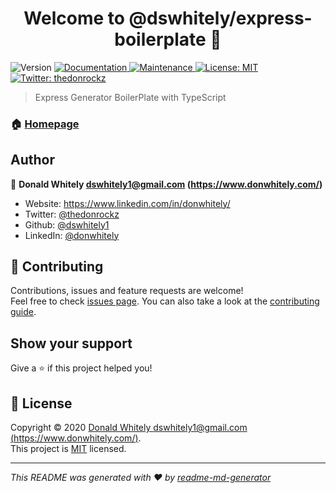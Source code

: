 <h1 align="center">Welcome to @dswhitely/express-boilerplate 👋</h1>
<p>
  <img alt="Version" src="https://img.shields.io/badge/version-1.0.0-blue.svg?cacheSeconds=2592000" />
  <a href="https://github.com/dswhitely1/express-boilerplate#readme" target="_blank">
    <img alt="Documentation" src="https://img.shields.io/badge/documentation-yes-brightgreen.svg" />
  </a>
  <a href="https://github.com/dswhitely1/express-boilerplate/graphs/commit-activity" target="_blank">
    <img alt="Maintenance" src="https://img.shields.io/badge/Maintained%3F-yes-green.svg" />
  </a>
  <a href="https://github.com/dswhitely1/express-boilerplate/blob/master/LICENSE" target="_blank">
    <img alt="License: MIT" src="https://img.shields.io/github/license/dswhitely1/@dswhitely/express-boilerplate" />
  </a>
  <a href="https://twitter.com/thedonrockz" target="_blank">
    <img alt="Twitter: thedonrockz" src="https://img.shields.io/twitter/follow/thedonrockz.svg?style=social" />
  </a>
</p>

> Express Generator BoilerPlate with TypeScript

### 🏠 [Homepage](https://github.com/dswhitely1/express-boilerplate#readme)

## Author

👤 **Donald Whitely <dswhitely1@gmail.com> (https://www.donwhitely.com/)**

* Website: https://www.linkedin.com/in/donwhitely/
* Twitter: [@thedonrockz](https://twitter.com/thedonrockz)
* Github: [@dswhitely1](https://github.com/dswhitely1)
* LinkedIn: [@donwhitely](https://linkedin.com/in/donwhitely)

## 🤝 Contributing

Contributions, issues and feature requests are welcome!<br />Feel free to check [issues page](https://github.com/dswhitely1/express-boilerplate/issues). You can also take a look at the [contributing guide](https://github.com/dswhitely1/express-boilerplate/blob/master/CONTRIBUTING.md).

## Show your support

Give a ⭐️ if this project helped you!

## 📝 License

Copyright © 2020 [Donald Whitely <dswhitely1@gmail.com> (https://www.donwhitely.com/)](https://github.com/dswhitely1).<br />
This project is [MIT](https://github.com/dswhitely1/express-boilerplate/blob/master/LICENSE) licensed.

***
_This README was generated with ❤️ by [readme-md-generator](https://github.com/kefranabg/readme-md-generator)_
